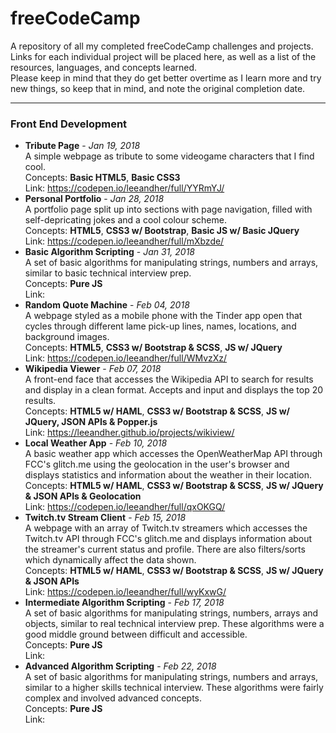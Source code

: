 # freeCodeCamp
A repository of all my completed freeCodeCamp challenges and projects.<br>
Links for each individual project will be placed here, as well as a list of the resources, languages, and concepts learned. <br>
Please keep in mind that they do get better overtime as I learn more and try new things, so keep that in mind, and note the original completion date.

---
### Front End Development
 - **Tribute Page** - _Jan 19, 2018_<br/>
 A simple webpage as tribute to some videogame characters that I find cool.<br/>
 Concepts: **Basic HTML5**, **Basic CSS3**<br>
 Link: https://codepen.io/leeandher/full/YYRmYJ/
 - **Personal Portfolio** - _Jan 28, 2018_<br/>
 A portfolio page split up into sections with page navigation, filled with self-depricating jokes and a cool colour scheme. <br/>
 Concepts: **HTML5**, **CSS3 w/ Bootstrap**, **Basic JS w/ Basic JQuery**<br>
 Link: https://codepen.io/leeandher/full/mXbzde/
 - **Basic Algorithm Scripting** - _Jan 31, 2018_<br/>
 A set of basic algorithms for manipulating strings, numbers and arrays, similar to basic technical interview prep.<br/>
 Concepts: **Pure JS**<br>
 Link: 
 - **Random Quote Machine** - _Feb 04, 2018_<br/>
 A webpage styled as a mobile phone with the Tinder app open that cycles through different lame pick-up lines, names, locations, and background images.<br/>
 Concepts: **HTML5**, **CSS3 w/ Bootstrap & SCSS**, **JS w/ JQuery** <br>
 Link: https://codepen.io/leeandher/full/WMvzXz/
 - **Wikipedia Viewer** - _Feb 07, 2018_<br/>
 A front-end face that accesses the Wikipedia API to search for results and display in a clean format. Accepts and input and displays the top 20 results.<br/>
 Concepts: **HTML5 w/ HAML**, **CSS3 w/ Bootstrap & SCSS**, **JS w/ JQuery, JSON APIs & Popper.js**<br>
 Link: https://leeandher.github.io/projects/wikiview/
 - **Local Weather App** - _Feb 10, 2018_<br/>
 A basic weather app which accesses the OpenWeatherMap API through FCC's glitch.me using the geolocation in the user's browser and displays statistics and information about the weather in their location.<br/>
 Concepts: **HTML5 w/ HAML**, **CSS3 w/ Bootstrap & SCSS**, **JS w/ JQuery & JSON APIs & Geolocation**<br>
 Link: https://codepen.io/leeandher/full/qxOKGQ/
 - **Twitch.tv Stream Client** - _Feb 15, 2018_<br/>
 A webpage with an array of Twitch.tv streamers which accesses the Twitch.tv API through FCC's glitch.me and displays information about the streamer's current status and profile. There are also filters/sorts which dynamically affect the data shown.<br/>
 Concepts: **HTML5 w/ HAML**, **CSS3 w/ Bootstrap & SCSS**, **JS w/ JQuery & JSON APIs**<br>
 Link: https://codepen.io/leeandher/full/wyKxwG/
 - **Intermediate Algorithm Scripting** - _Feb 17, 2018_<br/>
 A set of basic algorithms for manipulating strings, numbers, arrays and objects, similar to real technical interview prep. These algorithms were a good middle ground between difficult and accessible.<br/>
 Concepts: **Pure JS**<br>
 Link: 
 - **Advanced Algorithm Scripting** - _Feb 22, 2018_<br/>
 A set of basic algorithms for manipulating strings, numbers and arrays, similar to a higher skills technical interview. These algorithms were fairly complex and involved advanced concepts.<br/>
 Concepts: **Pure JS**<br>
 Link: 
 
